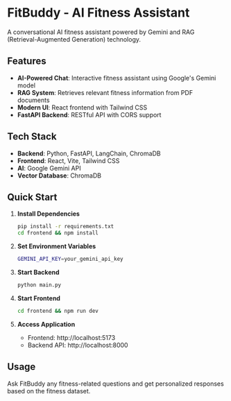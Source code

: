 # FitBuddy - AI Fitness Assistant

A conversational AI fitness assistant powered by Gemini and RAG (Retrieval-Augmented Generation) technology.

## Features

- **AI-Powered Chat**: Interactive fitness assistant using Google's Gemini model
- **RAG System**: Retrieves relevant fitness information from PDF documents
- **Modern UI**: React frontend with Tailwind CSS
- **FastAPI Backend**: RESTful API with CORS support

## Tech Stack

- **Backend**: Python, FastAPI, LangChain, ChromaDB
- **Frontend**: React, Vite, Tailwind CSS
- **AI**: Google Gemini API
- **Vector Database**: ChromaDB

## Quick Start

1. **Install Dependencies**
   ```bash
   pip install -r requirements.txt
   cd frontend && npm install
   ```

2. **Set Environment Variables**
   ```bash
   GEMINI_API_KEY=your_gemini_api_key
   ```

3. **Start Backend**
   ```bash
   python main.py
   ```

4. **Start Frontend**
   ```bash
   cd frontend && npm run dev
   ```

5. **Access Application**
   - Frontend: http://localhost:5173
   - Backend API: http://localhost:8000

## Usage

Ask FitBuddy any fitness-related questions and get personalized responses based on the fitness dataset. 
